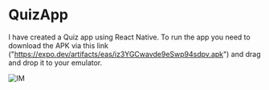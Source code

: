 # QuizApp
I have created a Quiz app using React Native. To run the app you need to download the APK via this link ("https://expo.dev/artifacts/eas/iz3YGCwavde9eSwp94sdpv.apk") and drag and drop it to your emulator.


![IM](https://github.com/Poonam-Singh-Bagh/QuizApp/assets/67674096/0bcff082-5dda-4560-a2a1-0f50793345f5)
